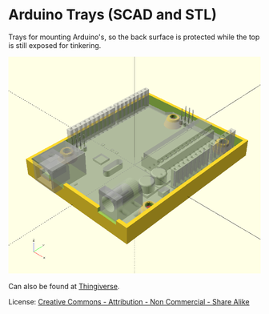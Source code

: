 # Arduino Trays (SCAD and STL)

Trays for mounting Arduino's, so the back surface is protected while the top is still exposed for tinkering.

![](arduino_uno_tray_img04.png)

Can also be found at [Thingiverse](http://www.thingiverse.com/thing:2133227).

License: [Creative Commons - Attribution - Non Commercial - Share Alike](https://creativecommons.org/licenses/by-nc-sa/4.0/)
